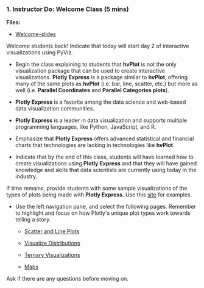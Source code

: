 ### 1. Instructor Do: Welcome Class (5 mins)

**Files:**

* [Welcome-slides]()

Welcome students back! Indicate that today will start day 2 of interactive visualizations using PyViz.

* Begin the class explaining to students that **hvPlot** is not the only visualization package that can be used to create interactive visualizations. **Plotly Express** is a package similar to **hvPlot**, offering many of the same plots as **hvPlot** (i.e. bar, line, scatter, etc.) but more as well (i.e. **Parallel Coordinates** and **Parallel Categories plots**).

* **Plotly Express** is a favorite among the data science and web-based data visualization communities.

* **Plotly Express** is a leader in data visualization and supports multiple programming languages, like Python, JavaScript, and R.

* Emphasize that **Plotly Express** offers advanced statistical and financial charts that technologies are lacking in technologies like **hvPlot**.

* Indicate that by the end of this class, students will have learned how to create visualizations using **Plotly Express** and that they will have gained knowledge and skills that data scientists are currently using today in the industry.

If time remains, provide students with some sample visualizations of the types of plots being made with **Plotly Express**. Use this [site](https://plot.ly/python/plotly-express/#visualize-distributions) for examples.

* Use the left navigation pane, and select the following pages. Remember to highlight and focus on how Plotly's unique plot types work towards telling a story.

  * [Scatter and Line Plots](https://plot.ly/python/plotly-express/#scatter-and-line-plots)

  * [Visualize Distributions](https://plot.ly/python/plotly-express/#visualize-distributions)

  * [Ternary Visualizations](https://plot.ly/python/plotly-express/#ternary-coordinates)

  * [Maps](https://plot.ly/python/plotly-express/#maps)

Ask if there are any questions before moving on.
